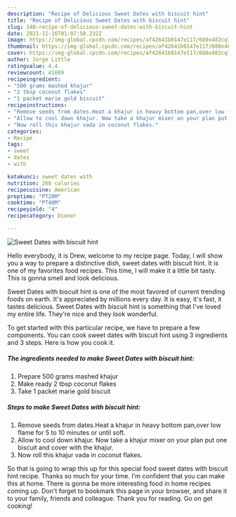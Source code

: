 ```yaml
---
description: "Recipe of Delicious Sweet Dates with biscuit hint"
title: "Recipe of Delicious Sweet Dates with biscuit hint"
slug: 140-recipe-of-delicious-sweet-dates-with-biscuit-hint
date: 2021-11-16T01:07:58.232Z
image: https://img-global.cpcdn.com/recipes/af42641b0147e117/680x482cq70/sweet-dates-with-biscuit-hint-recipe-main-photo.jpg
thumbnail: https://img-global.cpcdn.com/recipes/af42641b0147e117/680x482cq70/sweet-dates-with-biscuit-hint-recipe-main-photo.jpg
cover: https://img-global.cpcdn.com/recipes/af42641b0147e117/680x482cq70/sweet-dates-with-biscuit-hint-recipe-main-photo.jpg
author: Jorge Little
ratingvalue: 4.4
reviewcount: 41609
recipeingredient:
- "500 grams mashed khajur"
- "2 tbsp coconut flakes"
- "1 packet marie gold biscuit"
recipeinstructions:
- "Remove seeds from dates.Heat a khajur in heavy bottom pan,over low flame for 5 to 10 minutes or until soft."
- "Allow to cool down khajur. Now take a khajur mixer on your plan put one biscuit and cover with the khajur."
- "Now roll this khajur vada in coconut flakes."
categories:
- Recipe
tags:
- sweet
- dates
- with

katakunci: sweet dates with 
nutrition: 268 calories
recipecuisine: American
preptime: "PT20M"
cooktime: "PT40M"
recipeyield: "4"
recipecategory: Dinner

---
```



![Sweet Dates with biscuit hint](https://img-global.cpcdn.com/recipes/af42641b0147e117/680x482cq70/sweet-dates-with-biscuit-hint-recipe-main-photo.jpg)

Hello everybody, it is Drew, welcome to my recipe page. Today, I will show you a way to prepare a distinctive dish, sweet dates with biscuit hint. It is one of my favorites food recipes. This time, I will make it a little bit tasty. This is gonna smell and look delicious.



Sweet Dates with biscuit hint is one of the most favored of current trending foods on earth. It's appreciated by millions every day. It is easy, it's fast, it tastes delicious. Sweet Dates with biscuit hint is something that I've loved my entire life. They're nice and they look wonderful.


To get started with this particular recipe, we have to prepare a few components. You can cook sweet dates with biscuit hint using 3 ingredients and 3 steps. Here is how you cook it.

<!--inarticleads1-->

##### The ingredients needed to make Sweet Dates with biscuit hint:

1. Prepare 500 grams mashed khajur
1. Make ready 2 tbsp coconut flakes
1. Take 1 packet marie gold biscuit




<!--inarticleads2-->

##### Steps to make Sweet Dates with biscuit hint:

1. Remove seeds from dates.Heat a khajur in heavy bottom pan,over low flame for 5 to 10 minutes or until soft.
1. Allow to cool down khajur. Now take a khajur mixer on your plan put one biscuit and cover with the khajur.
1. Now roll this khajur vada in coconut flakes.




So that is going to wrap this up for this special food sweet dates with biscuit hint recipe. Thanks so much for your time. I'm confident that you can make this at home. There is gonna be more interesting food in home recipes coming up. Don't forget to bookmark this page in your browser, and share it to your family, friends and colleague. Thank you for reading. Go on get cooking!
